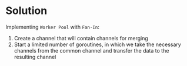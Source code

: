 # Solution
Implementing `Worker Pool` with `Fan-In`: 
1) Create a channel that will contain channels for merging
2) Start a limited number of goroutines, in which we take the necessary channels from the common channel and transfer the data to the resulting channel